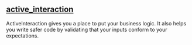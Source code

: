 [active_interaction](https://github.com/AaronLasseigne/active_interaction)
---
ActiveInteraction gives you a place to put your business logic. It also helps you write safer code by validating that your inputs conform to your expectations. 
